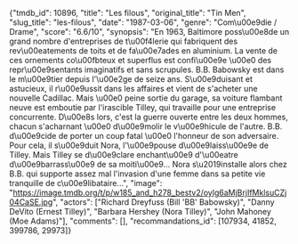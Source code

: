 {"tmdb_id": 10896, "title": "Les filous", "original_title": "Tin Men", "slug_title": "les-filous", "date": "1987-03-06", "genre": "Com\u00e9die / Drame", "score": "6.6/10", "synopsis": "En 1963, Baltimore poss\u00e8de un grand nombre d'entreprises de t\u00f4lerie qui fabriquent des rev\u00eatements de toits et de fa\u00e7ades en aluminium. La vente de ces ornements co\u00fbteux et superflus est confi\u00e9e \u00e0 des repr\u00e9sentants imaginatifs et sans scrupules. B.B. Babowsky est dans le m\u00e9tier depuis l'\u00e2ge de seize ans. S\u00e9duisant et astucieux, il r\u00e9ussit dans les affaires et vient de s'acheter une nouvelle Cadillac. Mais \u00e0 peine sortie du garage, sa voiture flambant neuve est emboutie par l'irascible Tilley, qui travaille pour une entreprise concurrente. D\u00e8s lors, c'est la guerre ouverte entre les deux hommes, chacun s'acharnant \u00e0 d\u00e9molir le v\u00e9hicule de l'autre. B.B. d\u00e9cide de porter un coup fatal \u00e0 l'honneur de son adversaire. Pour cela, il s\u00e9duit Nora, l'\u00e9pouse d\u00e9laiss\u00e9e de Tilley. Mais Tilley se d\u00e9clare enchant\u00e9 d'\u00eatre d\u00e9barrass\u00e9 de sa moiti\u00e9... Nora s\u2019installe alors chez B.B. qui supporte assez mal l'invasion d'une femme dans sa petite vie tranquille de c\u00e9libataire...", "image": "https://image.tmdb.org/t/p/w185_and_h278_bestv2/oylg6aMjBrjIfMklsuCZj04CaSE.jpg", "actors": ["Richard Dreyfuss (Bill 'BB' Babowsky)", "Danny DeVito (Ernest Tilley)", "Barbara Hershey (Nora Tilley)", "John Mahoney (Moe Adams)"], "comments": [], "recommandations_id": [107934, 41852, 399786, 29973]}